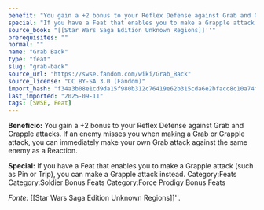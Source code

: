 ```yaml
---
benefit: "You gain a +2 bonus to your Reflex Defense against Grab and Grapple attacks. If an enemy misses you when making a Grab or Grapple attack, you can immediately make your own Grab attack against the same enemy as a Reaction."
special: "If you have a Feat that enables you to make a Grapple attack (such as Pin or Trip), you can make a Grapple attack instead. Category:Feats Category:Soldier Bonus Feats Category:Force Prodigy Bonus Feats"
source_book: "[[Star Wars Saga Edition Unknown Regions]]''"
prerequisites: ""
normal: ""
name: "Grab Back"
type: "feat"
slug: "grab-back"
source_url: "https://swse.fandom.com/wiki/Grab_Back"
source_license: "CC BY-SA 3.0 (Fandom)"
import_hash: "f34a3b08e1cd9da15f980b312c76419e62b315cda6e2bfacc8c10a74fab1be68"
last_imported: "2025-09-11"
tags: [SWSE, Feat]
---
```

**Beneficio:** You gain a +2 bonus to your Reflex Defense against Grab and Grapple attacks. If an enemy misses you when making a Grab or Grapple attack, you can immediately make your own Grab attack against the same enemy as a Reaction.

**Special:** If you have a Feat that enables you to make a Grapple attack (such as Pin or Trip), you can make a Grapple attack instead. Category:Feats Category:Soldier Bonus Feats Category:Force Prodigy Bonus Feats

*Fonte:* [[Star Wars Saga Edition Unknown Regions]]''.